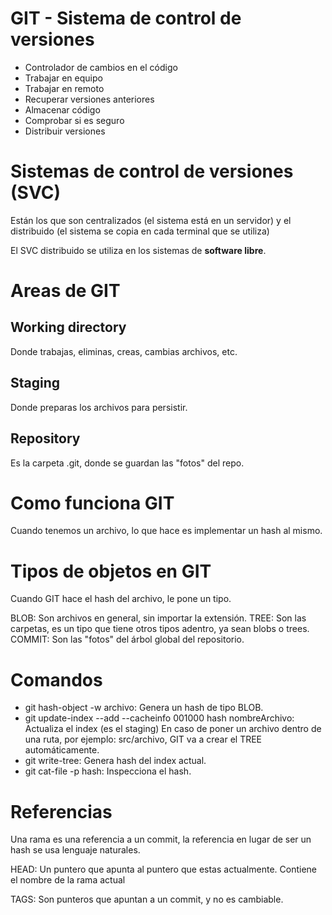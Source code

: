 # GIT - Sistema de control de versiones

-   Controlador de cambios en el código
-   Trabajar en equipo
-   Trabajar en remoto
-   Recuperar versiones anteriores
-   Almacenar código
-   Comprobar si es seguro
-   Distribuir versiones

# Sistemas de control de versiones (SVC)

Están los que son centralizados (el sistema está en un servidor) y el distribuido (el sistema se copia en cada terminal que se utiliza)

El SVC distribuido se utiliza en los sistemas de **software libre**.

# Areas de GIT

## Working directory

Donde trabajas, eliminas, creas, cambias archivos, etc.

## Staging

Donde preparas los archivos para persistir.

## Repository

Es la carpeta .git, donde se guardan las "fotos" del repo.

# Como funciona GIT

Cuando tenemos un archivo, lo que hace es implementar un hash al mismo.

# Tipos de objetos en GIT

Cuando GIT hace el hash del archivo, le pone un tipo.

BLOB: Son archivos en general, sin importar la extensión.
TREE: Son las carpetas, es un tipo que tiene otros tipos adentro, ya sean blobs o trees.
COMMIT: Son las "fotos" del árbol global del repositorio.

# Comandos

-   git hash-object -w archivo: Genera un hash de tipo BLOB.
-   git update-index --add --cacheinfo 001000 hash nombreArchivo: Actualiza el index (es el staging)
    En caso de poner un archivo dentro de una ruta, por ejemplo: src/archivo, GIT va a crear el TREE automáticamente.
-   git write-tree: Genera hash del index actual.
-   git cat-file -p hash: Inspecciona el hash.

# Referencias

Una rama es una referencia a un commit, la referencia en lugar de ser un hash se usa lenguaje naturales.

HEAD: Un puntero que apunta al puntero que estas actualmente. Contiene el nombre de la rama actual

TAGS: Son punteros que apuntan a un commit, y no es cambiable.
